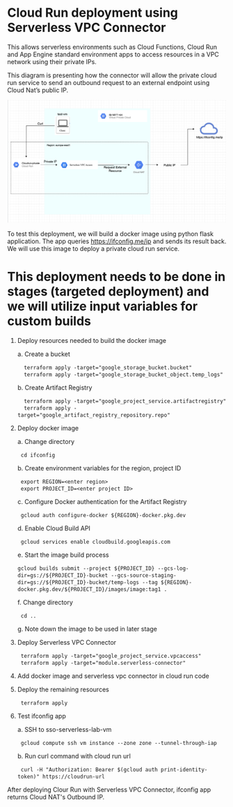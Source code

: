 # Cloud Run deployment using Serverless VPC Connector
This allows serverless environments such as Cloud Functions, Cloud Run and App Engine standard environment apps to access resources in a VPC network using their private IPs.

This diagram is presenting how the connector will allow the private cloud run service to send an outbound request to an external endpoint using Cloud Nat’s public IP.


![img](serverless-vpc-diagram.png)

To test this deployment, we will build a docker image using python flask application. The app queries https://ifconfig.me/ip and sends its result back. We will use this image to deploy a private cloud run service.

# This deployment needs to be done in stages (targeted deployment) and we will utilize input variables for custom builds
1. Deploy resources needed to build the docker image
   
   a. Create a bucket
   ```
     terraform apply -target="google_storage_bucket.bucket"
     terraform apply -target="google_storage_bucket_object.temp_logs"
   ```
   b. Create Artifact Registry
   ```
     terraform apply -target="google_project_service.artifactregistry"
     terraform apply -target="google_artifact_registry_repository.repo"
   ```
2. Deploy docker image 

    a. Change directory
    ```
     cd ifconfig
    ```
    b. Create environment variables for the region, project ID
    ```
     export REGION=<enter region>
     export PROJECT_ID=<enter project ID>
    ```
    c. Configure Docker authentication for the Artifact Registry
    ```
     gcloud auth configure-docker ${REGION}-docker.pkg.dev
    ```
    d. Enable Cloud Build API
    ```
     gcloud services enable cloudbuild.googleapis.com
    ```
    e. Start the image build process
    ```
    gcloud builds submit --project ${PROJECT_ID} --gcs-log-dir=gs://${PROJECT_ID}-bucket --gcs-source-staging-dir=gs://${PROJECT_ID}-bucket/temp-logs --tag ${REGION}-docker.pkg.dev/${PROJECT_ID}/images/image:tag1 . 
    ```
    f. Change directory
    ```
     cd ..
    ```
    g. Note down the image to be used in later stage

3. Deploy Serverless VPC Connector
    ```
     terraform apply -target="google_project_service.vpcaccess"
     terraform apply -target="module.serverless-connector"
    ```
4. Add docker image and serverless vpc connector in cloud run code

5. Deploy the remaining resources
    ```
     terraform apply
    ```
6. Test ifconfig app

    a. SSH to sso-serverless-lab-vm
    ```
     gcloud compute ssh vm instance --zone zone --tunnel-through-iap
    ```
    b. Run curl command with cloud run url
    ```
     curl -H "Authorization: Bearer $(gcloud auth print-identity-token)" https://cloudrun-url
    ```
After deploying Clour Run with Serverless VPC Connector, ifconfig app returns Cloud NAT's Outbound IP. 